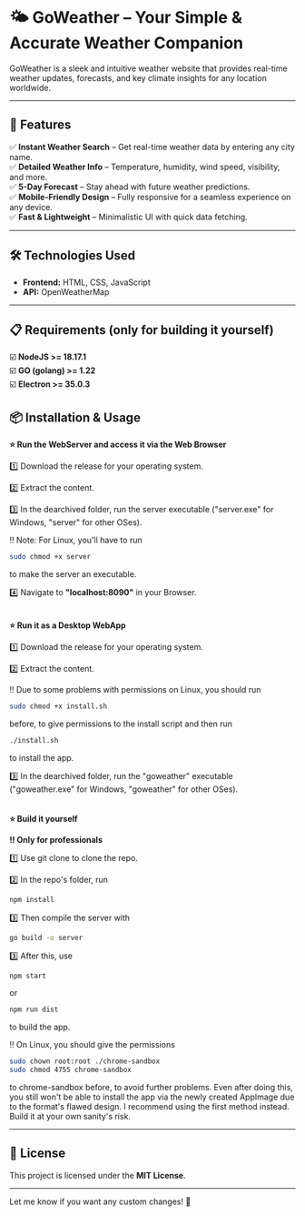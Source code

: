 # 🌤️ **GoWeather** – Your Simple & Accurate Weather Companion  

GoWeather is a sleek and intuitive weather website that provides real-time weather updates, forecasts, and key climate insights for any location worldwide.  

---

## 🚀 **Features**  
✅ **Instant Weather Search** – Get real-time weather data by entering any city name.  
✅ **Detailed Weather Info** – Temperature, humidity, wind speed, visibility, and more.  
✅ **5-Day Forecast** – Stay ahead with future weather predictions.  
✅ **Mobile-Friendly Design** – Fully responsive for a seamless experience on any device.  
✅ **Fast & Lightweight** – Minimalistic UI with quick data fetching.  

---

## 🛠️ **Technologies Used**  
- **Frontend:** HTML, CSS, JavaScript  
- **API:** OpenWeatherMap

---

## 📋 **Requirements (only for building it yourself)**
☑️ **NodeJS >= 18.17.1**<br>
☑️ **GO (golang) >= 1.22**<br>
☑️ **Electron >= 35.0.3**

## 📦 **Installation & Usage**  
**⭐ Run the WebServer and access it via the Web Browser**

1️⃣ Download the release for your operating system.

2️⃣ Extract the content.

3️⃣ In the dearchived folder, run the server executable ("server.exe" for Windows, "server" for other OSes).

‼️ Note: For Linux, you'll have to run 
   ```bash
   sudo chmod +x server
   ```
to make the server an executable.
    
4️⃣ Navigate to **"localhost:8090"** in your Browser.
<br><br><br>
**⭐ Run it as a Desktop WebApp**

1️⃣ Download the release for your operating system.

2️⃣ Extract the content.

‼️ Due to some problems with permissions on Linux, you should run
   ```bash
   sudo chmod +x install.sh
   ```
before, to give permissions to the install script and then run
   ```bash
   ./install.sh
   ```
to install the app.

3️⃣ In the dearchived folder, run the "goweather" executable ("goweather.exe" for Windows, "goweather" for other OSes).
<br><br><br>
**⭐ Build it yourself**

**‼️ Only for professionals**

1️⃣ Use git clone to clone the repo.

2️⃣ In the repo's folder, run
   ```bash
   npm install
   ```
3️⃣ Then compile the server with
   ```bash
   go build -o server
   ```
3️⃣ After this, use 
   ```bash
   npm start
   ```
or
   ```bash
   npm run dist
   ```
to build the app.

‼️ On Linux, you should give the permissions 
   ```bash
   sudo chown root:root ./chrome-sandbox
   sudo chmod 4755 chrome-sandbox
   ```
to chrome-sandbox before, to avoid further problems. Even after doing this, you still won't be able to install the app via the newly created AppImage due to the format's flawed design. I recommend using the first method instead. Build it at your own sanity's risk.

---

## 📜 **License**  
This project is licensed under the **MIT License**.  

---

Let me know if you want any custom changes! 🚀
